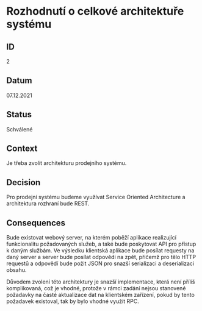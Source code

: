 # Rozhodnutí o celkové architektuře systému
## ID
2

## Datum
07.12.2021

## Status
Schválené

## Context
Je třeba zvolit architekturu prodejního systému.

## Decision
Pro prodejní systému budeme využívat Service Oriented Architecture a architektura rozhraní bude REST.

## Consequences
Bude existovat webový server, na kterém poběží aplikace realizující funkcionalitu požadovaných služeb, a také bude poskytovat API pro přístup k daným službám. Ve výsledku klientská aplikace bude posílat requesty na daný server a server bude posílat odpovědi na zpět, přičemž pro tělo HTTP requestů a odpovědí bude požit JSON pro snazší serializaci a deserializaci obsahu.

Důvodem zvolení této architektury je snazší implementace, která není příliš komplikovaná, což je vhodné, protože v rámci zadání nejsou stanovené požadavky na časté aktualizace dat na klientském zařízení, pokud by tento požadavek existoval, tak by bylo vhodné využít RPC.